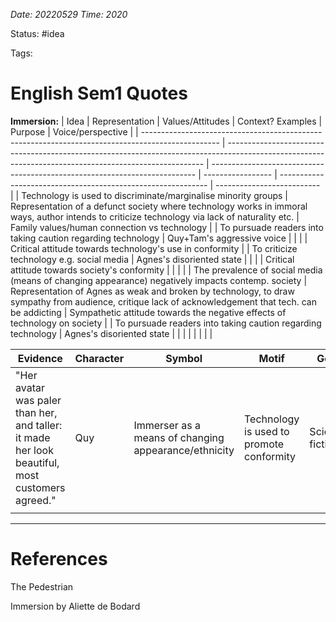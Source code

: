 *Date: 20220529 Time: 2020*

Status: #idea 

Tags:

# English Sem1 Quotes

**Immersion:**
| Idea                                                                                              | Representation                                                                                                                                         | Values/Attitudes                                                           | Context? Examples | Purpose                                                      | Voice/perspective          |
| ------------------------------------------------------------------------------------------------- | ------------------------------------------------------------------------------------------------------------------------------------------------------ | -------------------------------------------------------------------------- | ----------------- | ------------------------------------------------------------ | -------------------------- |
| Technology is used to discriminate/marginalise minority groups                                    | Representation of a defunct society where technology works in immoral ways, author intends to criticize technology via lack of naturality etc.         | Family values/human connection vs technology                               |                   | To pursuade readers into taking caution regarding technology | Quy+Tam's aggressive voice |
|                                                                                                   |                                                                                                                                                        | Critical attitude towards technology's use in conformity                   |                   | To criticize technology e.g. social media                    | Agnes's disoriented state  |
|                                                                                                   |                                                                                                                                                        | Critical attitude towards society's conformity                             |                   |                                                              |                            |
| The prevalence of social media (means of changing appearance) negatively impacts contemp. society | Representation of Agnes as weak and broken by technology, to draw sympathy from audience, critique lack of acknowledgement that tech. can be addicting | Sympathetic attitude towards the negative effects of technology on society |                   | To pursuade readers into taking caution regarding technology | Agnes's disoriented state  |
|                                                                                                   |                                                                                                                                                        |                                                                            |                   |                                                              |                            |

| Evidence                                                                                        | Character | Symbol                                               | Motif                                    | Genre           |
| ----------------------------------------------------------------------------------------------- | --------- | ---------------------------------------------------- | ---------------------------------------- | --------------- |
| "Her avatar was paler than her, and taller: it made her look beautiful, most customers agreed." | Quy       | Immerser as a means of changing appearance/ethnicity | Technology is used to promote conformity | Science-fiction |
|                                                                                                 |           |                                                      |                                          |                 |






---

# References

The Pedestrian

Immersion by Aliette de Bodard